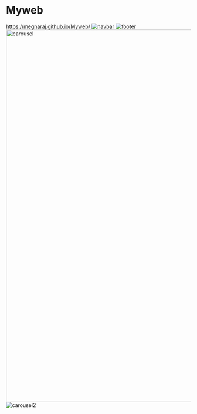 # Myweb
https://megnaraj.github.io/Myweb/
![navbar](https://user-images.githubusercontent.com/89378733/130431713-cb157726-158e-43e9-8e40-0f3307e6c539.png)
![footer](https://user-images.githubusercontent.com/89378733/130431803-05711230-84e8-4152-9370-0cc0534fb482.png)
<img width="1013" alt="carousel" src="https://user-images.githubusercontent.com/89378733/130431934-1c5f7578-11b2-4bea-a8d7-4156d121686d.png">
![carousel2](https://user-images.githubusercontent.com/89378733/130431991-b683da36-7b68-4322-a15b-cad80f960f7b.png)

